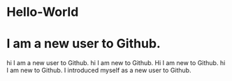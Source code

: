 # Hello-World
# I am a new user to Github.
hi I am a new user to Github. 
hi I am new to Github.
Hi I am new to Github. 
hi I am new to Github. 
I introduced myself as a new user to Github.
